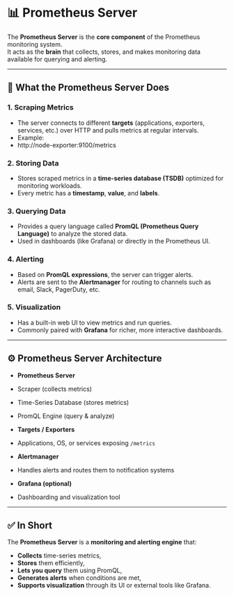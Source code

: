 # 📊 Prometheus Server

The **Prometheus Server** is the **core component** of the Prometheus monitoring system.  
It acts as the **brain** that collects, stores, and makes monitoring data available for querying and alerting.

---

## 🔑 What the Prometheus Server Does

### 1. Scraping Metrics
- The server connects to different **targets** (applications, exporters, services, etc.) over HTTP and pulls metrics at regular intervals.  
- Example:  
- http://node-exporter:9100/metrics

### 2. Storing Data
- Stores scraped metrics in a **time-series database (TSDB)** optimized for monitoring workloads.  
- Every metric has a **timestamp**, **value**, and **labels**.

### 3. Querying Data
- Provides a query language called **PromQL (Prometheus Query Language)** to analyze the stored data.  
- Used in dashboards (like Grafana) or directly in the Prometheus UI.

### 4. Alerting
- Based on **PromQL expressions**, the server can trigger alerts.  
- Alerts are sent to the **Alertmanager** for routing to channels such as email, Slack, PagerDuty, etc.

### 5. Visualization
- Has a built-in web UI to view metrics and run queries.  
- Commonly paired with **Grafana** for richer, more interactive dashboards.

---

## ⚙️ Prometheus Server Architecture

- **Prometheus Server**
- Scraper (collects metrics)
- Time-Series Database (stores metrics)
- PromQL Engine (query & analyze)

- **Targets / Exporters**
- Applications, OS, or services exposing `/metrics`

- **Alertmanager**
- Handles alerts and routes them to notification systems

- **Grafana (optional)**
- Dashboarding and visualization tool

---

## ✅ In Short
The **Prometheus Server** is a **monitoring and alerting engine** that:
- **Collects** time-series metrics,  
- **Stores** them efficiently,  
- **Lets you query** them using PromQL,  
- **Generates alerts** when conditions are met,  
- **Supports visualization** through its UI or external tools like Grafana.
